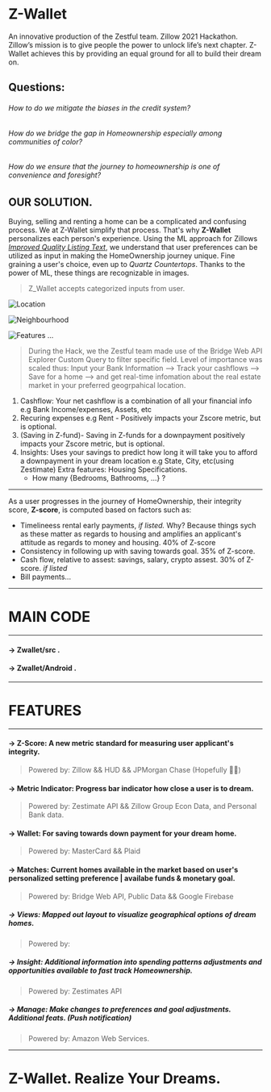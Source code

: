 # Z-Wallet
 An innovative production of the Zestful team. Zillow 2021 Hackathon.
 Zillow’s mission is to give people the power to unlock life’s next chapter. Z-Wallet achieves this by providing an equal ground for all to build their dream on.

 
## **Questions**:
###### How to do we mitigate the biases in the credit system?
###### How do we bridge the gap in Homeownership especially among communities of color?
###### How do we ensure that the journey to homeownership is one of convenience and foresight?
 
## OUR SOLUTION.
 
Buying, selling and renting a home can be a complicated and confusing process. We at Z-Wallet simplify that process. That's why **Z-Wallet** personalizes each person's experience. Using the ML approach for Zillows [_Improved Quality Listing Text_](https://www.zillow.com/tech/improve-quality-listing-text/), we understand that user preferences can be utilized as input in making the HomeOwnership journey unique. Fine graining a user's choice, even up to *Quartz Countertops*. Thanks to the power of ML, these things are recognizable in images. 
> Z_Wallet accepts categorized inputs from user. 

![Location](https://photos.app.goo.gl/8zTW9GLnYqt3Y6Eo8)

![Neighbourhood](https://photos.app.goo.gl/tYdx3v4hi1mwvLUS8)

![Features ...](https://photos.app.goo.gl/YNQ1SEWWKJmCz6mg8)


> During the Hack, we the Zestful team made use of the Bridge Web API Explorer Custom Query to filter specific field. Level of importance was scaled thus: 
Input your Bank Information --> Track your cashflows -->  Save for a home --> and get real-time infomation about the real estate market in your preferred geogrpahical location.

1. Cashflow: Your net cashflow is a combination of all your financial info e.g Bank Income/expenses, Assets, etc
2. Recuring expenses e.g Rent - Positively impacts your Zscore metric, but is optional.
3. (Saving in Z-fund)- Saving in Z-funds for a downpayment positively impacts your Zscore metric, but is optional.
4. Insights:
Uses your savings to predict how long it will take you to afford a downpayment in your dream location e.g State, City, etc(using Zestimate)
   Extra features: Housing Specifications.
      - How many {Bedrooms, Bathrooms, ...} ?
***
As a user progresses in the journey of HomeOwnership, their integrity score, **Z-score**, is computed based on factors such as:

- Timelineess rental early payments, *if listed.* Why? Because things sych as these matter as regards to housing and amplifies an applicant's attitude as regards to money and housing. 40% of Z-score
- Consistency in following up with saving towards goal. 35% of Z-score.
- Cash flow, relative to assest: savings, salary, crypto assest. 30% of Z-score. *if listed* 
- Bill payments...
***


# MAIN CODE
*** 
#### -> Zwallet/src .
#### -> Zwallet/Android .
***
 
# FEATURES
*** 
#### **-> Z-Score**: A new metric standard for measuring user applicant's integrity.
> Powered by: Zillow && HUD && JPMorgan Chase (Hopefully 🤞🏽)
#### **-> Metric Indicator**: Progress bar indicator how close a user is to dream.
> Powered by: Zestimate API && Zillow Group Econ Data, and Personal Bank data.
#### **-> Wallet**: For saving towards down payment for your dream home.
> Powered by: MasterCard && Plaid 
#### **-> Matches**: Current homes available in the market based on user's personalized setting preference | availabe funds & monetary goal.
> Powered by: Bridge Web API, Public Data && Google Firebase
##### **-> Views**: Mapped out layout to visualize geographical options of dream homes.
> Powered by: 
##### **-> Insight**: Additional information into spending patterns adjustments and opportunities available to fast track Homeownership. 
> Powered by: Zestimates API
##### **-> Manage**: Make changes to preferences and goal adjustments. Additional feats. (Push notification)
> Powered by: Amazon Web Services.
***
 
# Z-Wallet. Realize Your Dreams.
